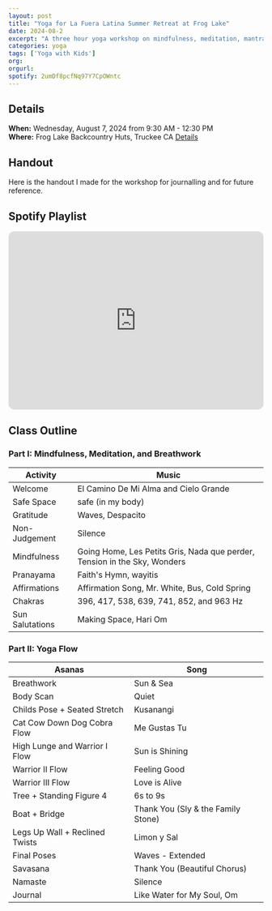 ```yaml
---
layout: post
title: "Yoga for La Fuera Latina Summer Retreat at Frog Lake"
date: 2024-08-2
excerpt: "A three hour yoga workshop on mindfulness, meditation, mantras, breathwork, and asanas designed for La Fuerza Latina."
categories: yoga
tags: ['Yoga with Kids']
org:  
orgurl:  
spotify: 2umDf8pcfNq97Y7CpOWntc
---
```


## Details

**When:** Wednesday, August 7, 2024 from 9:30 AM  - 12:30 PM  
**Where:** Frog Lake Backcountry Huts, Truckee CA  [Details](https://www.truckeedonnerlandtrust.org/frog-lake-huts)      

## Handout

Here is the handout I made for the workshop for journalling and for future reference. 

<object data="/assets/pdfs/lafuerzalatinayoga.pdf" width="1000" height="1000" type='application/pdf'></object>


## Spotify Playlist

<iframe style="border-radius:12px" src="https://open.spotify.com/embed/playlist/{{ page.spotify }}?utm_source=generator" width="100%" height="352" frameBorder="0" allowfullscreen="" allow="autoplay; clipboard-write; encrypted-media; fullscreen; picture-in-picture" loading="lazy"></iframe>  



## Class Outline


### Part I: Mindfulness, Meditation, and Breathwork

Activity | Music 
---- | ----
Welcome | El Camino De Mi Alma and Cielo Grande 
Safe Space | safe (in my body) 
Gratitude | Waves, Despacito 
Non-Judgement | Silence 
Mindfulness | Going Home, Les Petits Gris, Nada que perder, Tension in the Sky, Wonders
Pranayama | Faith's Hymn, wayitis 
Affirmations | Affirmation Song, Mr. White, Bus, Cold Spring 
Chakras | 396, 417, 538, 639, 741, 852, and 963 Hz 
Sun Salutations | Making Space, Hari Om 

### Part II: Yoga Flow

Asanas | Song  
---- | ----
Breathwork | Sun & Sea | 
Body Scan | Quiet  
Childs Pose + Seated Stretch | Kusanangi 
Cat Cow Down Dog Cobra Flow | Me Gustas Tu 
High Lunge and Warrior I Flow | Sun is Shining 
Warrior II Flow | Feeling Good 
Warrior III Flow | Love is Alive 
Tree + Standing Figure 4 | 6s to 9s 
Boat + Bridge | Thank You (Sly & the Family Stone)
Legs Up Wall + Reclined Twists | Limon y Sal 
Final Poses | Waves - Extended 
Savasana | Thank You (Beautiful Chorus) 
Namaste | Silence  
Journal | Like Water for My Soul, Om




